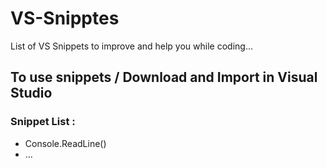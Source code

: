 # VS-Snipptes
List of VS Snippets to improve and help you while coding...   

## To use snippets / Download and Import in Visual Studio

### Snippet List : 
- Console.ReadLine()
- ...
